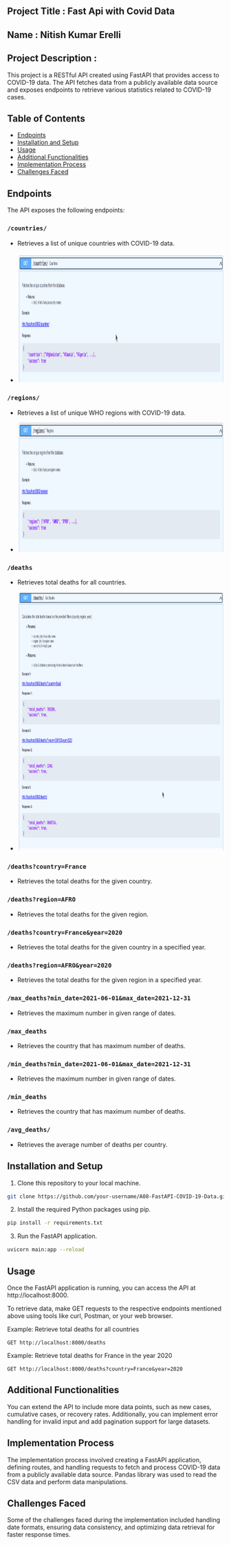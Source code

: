 
## Project Title : Fast Api with Covid Data

## Name : Nitish Kumar Erelli

## Project Description :

This project is a RESTful API created using FastAPI that provides access to COVID-19 data. The API fetches data from a publicly available data source and exposes endpoints to retrieve various statistics related to COVID-19 cases.

## Table of Contents

- [Endpoints](#endpoints)
- [Installation and Setup](#installation-and-setup)
- [Usage](#usage)
- [Additional Functionalities](#additional-functionalities)
- [Implementation Process](#implementation-process)
- [Challenges Faced](#challenges-faced)

## Endpoints

The API exposes the following endpoints:

### `/countries/`

- Retrieves a list of unique countries with COVID-19 data.
  
- <img src="https://github.com/nitishkumar2306/4883-SoftwareTools-Erelli/blob/main/Assignments/A08/Output/api_country.png" height="300" width="1000">


### `/regions/`

- Retrieves a list of unique WHO regions with COVID-19 data.

- <img src="https://github.com/nitishkumar2306/4883-SoftwareTools-Erelli/blob/main/Assignments/A08/Output/api_regions.png" height="300" width="1000">


### `/deaths`

- Retrieves total deaths for all countries.

- <img src="https://github.com/nitishkumar2306/4883-SoftwareTools-Erelli/blob/main/Assignments/A08/Output/api_deaths.png" height="600" width="1000">

### `/deaths?country=France`

- Retrieves the total deaths for the given country.

### `/deaths?region=AFRO`

- Retrieves the total deaths for the given region.

### `/deaths?country=France&year=2020`

- Retrieves the total deaths for the given country in a specified year.

### `/deaths?region=AFRO&year=2020`

- Retrieves the total deaths for the given region in a specified year.


### `/max_deaths?min_date=2021-06-01&max_date=2021-12-31`

- Retrieves the maximum number in given range of dates. 

### `/max_deaths`

- Retrieves the country that has maximum number of deaths.

### `/min_deaths?min_date=2021-06-01&max_date=2021-12-31`

- Retrieves the maximum number in given range of dates. 

### `/min_deaths`

- Retrieves the country that has maximum number of deaths.

### `/avg_deaths/`

- Retrieves the average number of deaths per country.

## Installation and Setup

1. Clone this repository to your local machine.

```bash
git clone https://github.com/your-username/A08-FastAPI-COVID-19-Data.git
```

2. Install the required Python packages using pip.

```bash
pip install -r requirements.txt
```

3. Run the FastAPI application.

```bash
uvicorn main:app --reload
```

## Usage

Once the FastAPI application is running, you can access the API at http://localhost:8000.

To retrieve data, make GET requests to the respective endpoints mentioned above using tools like curl, Postman, or your web browser.

Example: Retrieve total deaths for all countries

```
GET http://localhost:8000/deaths
```

Example: Retrieve total deaths for France in the year 2020

```
GET http://localhost:8000/deaths?country=France&year=2020
```

## Additional Functionalities

You can extend the API to include more data points, such as new cases, cumulative cases, or recovery rates. Additionally, you can implement error handling for invalid input and add pagination support for large datasets.

## Implementation Process

The implementation process involved creating a FastAPI application, defining routes, and handling requests to fetch and process COVID-19 data from a publicly available data source. Pandas library was used to read the CSV data and perform data manipulations.

## Challenges Faced

Some of the challenges faced during the implementation included handling date formats, ensuring data consistency, and optimizing data retrieval for faster response times.

